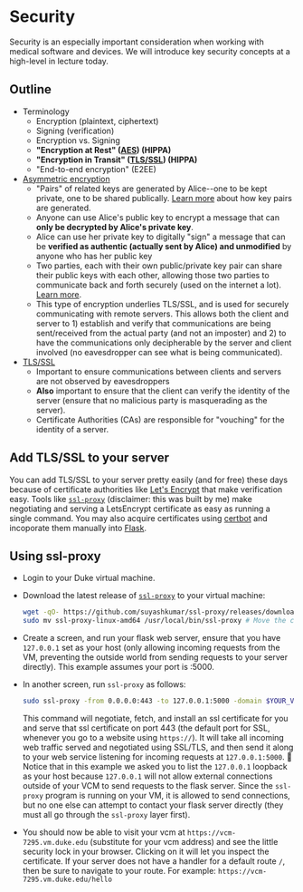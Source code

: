 # Security 

Security is an especially important consideration when working with medical software and devices. We will introduce key security concepts at a high-level in lecture today.

## Outline
- Terminology
  - Encryption (plaintext, ciphertext)
  - Signing (verification)
  - Encryption vs. Signing
  - __"Encryption at Rest" ([AES](https://en.wikipedia.org/wiki/Advanced_Encryption_Standard)) (HIPPA)__
  - __"Encryption in Transit" ([TLS/SSL](https://en.wikipedia.org/wiki/Transport_Layer_Security)) (HIPPA)__
  - "End-to-end encryption" (E2EE)
- [Asymmetric encryption](https://en.wikipedia.org/wiki/Public-key_cryptography)
  - "Pairs" of related keys are generated by Alice--one to be kept private, one to be shared publically. [Learn more](https://en.wikipedia.org/wiki/RSA_(cryptosystem)#Operation) about how key pairs are generated.
  - Anyone can use Alice's public key to encrypt a message that can __only be decrypted by Alice's private key__.
  - Alice can use her private key to digitally "sign" a message that can be __verified as authentic (actually sent by Alice) and unmodified__ by anyone who has her public key
  - Two parties, each with their own public/private key pair can share their public keys with each other, allowing those two parties to communicate back and forth securely (used on the internet a lot). [Learn more](https://en.wikipedia.org/wiki/Diffie%E2%80%93Hellman_key_exchange). 
  - This type of encryption underlies TLS/SSL, and is used for securely communicating with remote servers. This allows both the client and server to 1) establish and verify that communications are being sent/received from the actual party (and not an imposter) and 2) to have the communications only decipherable by the server and client involved (no eavesdropper can see what is being communicated). 
- [TLS/SSL](https://en.wikipedia.org/wiki/Transport_Layer_Security)
  - Important to ensure communications between clients and servers are not observed by eavesdroppers
  - __Also__ important to ensure that the client can verify the identity of the server (ensure that no malicious party is masquerading as the server). 
  - Certificate Authorities (CAs) are responsible for "vouching" for the identity of a server.
 
## Add TLS/SSL to your server
You can add TLS/SSL to your server pretty easily (and for free) these days because of certificate authorities like [Let's Encrypt](https://letsencrypt.org/) that make verification easy. Tools like [`ssl-proxy`](https://github.com/suyashkumar/ssl-proxy) (disclaimer: this was built by me) make negotiating and serving a LetsEncrypt certificate as easy as running a single command. You may also acquire certificates using [certbot](https://certbot.eff.org/) and incoporate them manually into [Flask](https://stackoverflow.com/questions/28579142/attributeerror-context-object-has-no-attribute-wrap-socket/28590266#28590266).

## Using ssl-proxy
- Login to your Duke virtual machine.
- Download the latest release of [`ssl-proxy`](https://github.com/suyashkumar/ssl-proxy) to your virtual machine:
  ```sh
  wget -qO- https://github.com/suyashkumar/ssl-proxy/releases/download/v0.2.2/ssl-proxy-linux-amd64.tar.gz | tar xvz
  sudo mv ssl-proxy-linux-amd64 /usr/local/bin/ssl-proxy # Move the command into your path, rename as ssl-proxy
  ```
- Create a screen, and run your flask web server, ensure that you have `127.0.0.1` set as your host (only allowing incoming requests from the VM, preventing the outside world from sending requests to your server directly). This example assumes your port is :5000.
- In another screen, run `ssl-proxy` as follows:
  ```sh
  sudo ssl-proxy -from 0.0.0.0:443 -to 127.0.0.1:5000 -domain $YOUR_VCM_DOMAIN_NAME_HERE
  ```
  This command will negotiate, fetch, and install an ssl certificate for you and serve that ssl certificate on port 443 (the default port for SSL, whenever you go to a website using `https://`). It will take all incoming web traffic served and negotiated using SSL/TLS, and then send it along to your web service listening for incoming requests at `127.0.0.1:5000`. :eyes: Notice that in this example we asked you to list the `127.0.0.1` loopback as your host because `127.0.0.1` will not allow external connections outside of your VCM to send requests to the flask server. Since the `ssl-proxy` program is running on your VM, it is allowed to send connections, but no one else can attempt to contact your flask server directly (they must all go through the `ssl-proxy` layer first).
  
- You should now be able to visit your vcm at `https://vcm-7295.vm.duke.edu` (substitute for your vcm address) and see the little security lock in your browser. Clicking on it will let you inspect the certificate. If your server does not have a handler for a default route `/`, then be sure to navigate to your route. For example: `https://vcm-7295.vm.duke.edu/hello`
  

